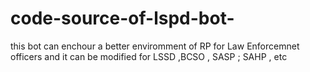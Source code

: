 # code-source-of-lspd-bot-
this bot can enchour a better enviromment of RP for Law Enforcemnet officers and it can be modified for LSSD ,BCSO , SASP ; SAHP , etc
